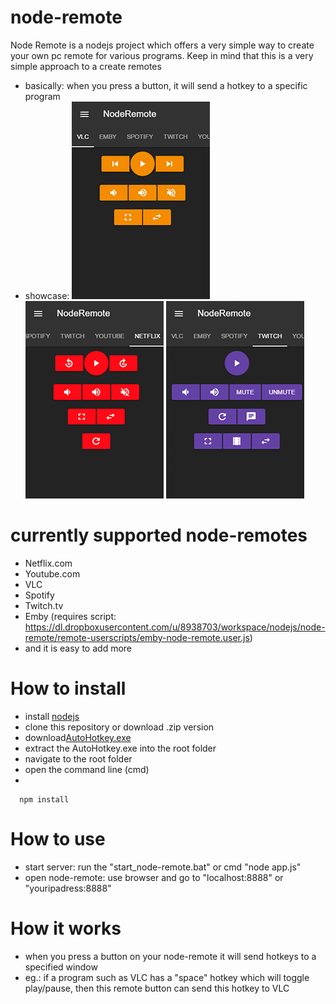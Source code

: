 # node-remote
Node Remote is a nodejs project which offers a very simple way to create your own pc remote for various programs.
Keep in mind that this is a very simple approach to a create remotes
- basically: when you press a button, it will send a hotkey to a specific program
- showcase: ![VLC](/screenshots/vlc-node-remote-example.png) ![netflix](/screenshots/netflix-node-remote-example.png) ![twitch](/screenshots/twitch-node-remote-example.png)

# currently supported node-remotes
  - Netflix.com
  - Youtube.com
  - VLC
  - Spotify
  - Twitch.tv
  - Emby (requires script: https://dl.dropboxusercontent.com/u/8938703/workspace/nodejs/node-remote/remote-userscripts/emby-node-remote.user.js)
  - and it is easy to add more
  
# How to install
  - install [nodejs](https://nodejs.org/en/download/)
  - clone this repository or download .zip version
  - download[AutoHotkey.exe](https://www.autohotkey.com/download/ahk-u32.zip)
  - extract the AutoHotkey.exe into the root folder
  - navigate to the root folder
  - open the command line (cmd)
  - 
  ```
    npm install
  ```

# How to use
  - start server: run the "start_node-remote.bat" or cmd "node app.js"
  - open node-remote: use browser and go to "localhost:8888" or "youripadress:8888"

# How it works
  - when you press a button on your node-remote it will send hotkeys to a specified window
  - eg.: if a program such as VLC has a "space" hotkey which will toggle play/pause, then this remote button can send this hotkey to VLC
